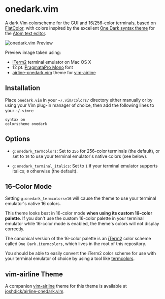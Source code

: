 # onedark.vim

A dark Vim colorscheme for the GUI and 16/256-color terminals, based on [FlatColor](https://github.com/MaxSt/FlatColor), with colors inspired by the excellent [One Dark syntax theme](https://github.com/atom/one-dark-syntax) for the [Atom text editor](https://atom.io).

![onedark.vim Preview](https://raw.github.com/joshdick/onedark.vim/master/preview.png)

Preview image taken using:

* [iTerm2](https://iterm2.com/) terminal emulator on Mac OS X
* 12 pt. [PragmataPro Mono](http://www.fsd.it/fonts/pragmatapro.htm#.VlDa1q6rTOY) font
* [airline-onedark.vim](https://github.com/joshdick/airline-onedark.vim) theme for [vim-airline](https://github.com/bling/vim-airline)

## Installation

Place `onedark.vim` in your `~/.vim/colors/` directory either manually or by using your Vim plug-in manager of choice, then add the following lines to your `~/.vimrc`:

    syntax on
    colorscheme onedark

## Options

* `g:onedark_termcolors`: Set to `256` for 256-color terminals (the default), or set to `16` to use your terminal emulator's native colors (see below).

* `g:onedark_terminal_italics`: Set to `1` if your terminal emulator supports italics; `0` otherwise (the default).

## 16-Color Mode

Setting `g:onedark_termcolors=16` will cause the theme to use your terminal emulator's native 16 colors.

This theme looks best in 16-color mode **when using its custom 16-color palette**. If you don't use the custom 16-color palette in your terminal emulator while 16-color mode is enabled, the theme's colors will not display correctly.

The canonical version of the 16-color palette is an [iTerm2](https://iterm2.com) color scheme called `One Dark.itermcolors`, which lives in the root of this repository.

You should be able to easily convert the iTerm2 color scheme for use with your terminal emulator of choice by using a tool like [termcolors](https://github.com/stayradiated/termcolors).

## vim-airline Theme

A companion [vim-airline](https://github.com/bling/vim-airline) theme for this theme is available at [joshdick/airline-onedark.vim](https://github.com/joshdick/airline-onedark.vim).


